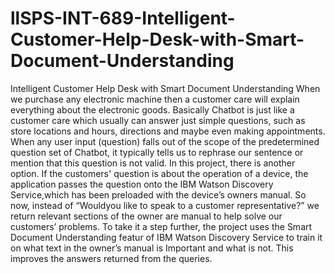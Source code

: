 # llSPS-INT-689-Intelligent-Customer-Help-Desk-with-Smart-Document-Understanding
Intelligent Customer Help Desk with Smart Document Understanding
When we purchase any electronic machine then a customer care will explain everything about the electronic goods. Basically Chatbot is just like a customer care which usually can answer just simple questions, such as store locations and hours, directions and maybe even making appointments. When any user input (question) falls out of the scope of the predetermined question set of Chatbot, it typically tells us to rephrase our sentence or mention that this question is not valid.
In this project, there is another option. If the customers' question is about the operation of a device, the application passes the question onto the IBM Watson Discovery 
Service,which has been preloaded with the device’s owners manual. So now, instead of “Wouldyou like to speak to a customer representative?” we return relevant sections of the owner are manual to help solve our customers’ problems. To take it a step further, the project uses the Smart Document Understanding featur of IBM Watson Discovery Service to train it on what text in the owner’s manual is 
Important and what is not. This improves the answers returned from the queries.
